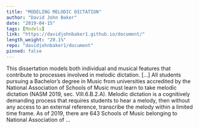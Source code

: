 ```yaml
---
title: "MODELING MELODIC DICTATION"
author: "David John Baker"
date: "2019-04-15"
tags: [Models]
link: "https://davidjohnbaker1.github.io/document/"
length_weight: "20.1%"
repo: "davidjohnbaker1/document"
pinned: false
---
```


This dissertation models both individual and musical features that contribute to processes involved in melodic dictation. [...] All students pursuing a Bachelor’s degree in Music from universities accredited by the National Association of Schools of Music must learn to take melodic dictation (NASM 2019, sec. VIII.6.B.2.A).
Melodic dictation is a cognitively demanding process that requires students to hear a melody, then without any access to an external reference, transcribe the melody within a limited time frame.
As of 2019, there are 643 Schools of Music belonging to National Association of ...
